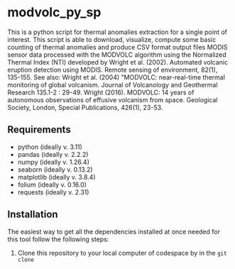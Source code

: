 # modvolc_py_sp
This is a python script for thermal anomalies extraction for a single point of interest.
This script is able to download, visualize, compute some basic counting of thermal anomalies and produce CSV format output files MODIS sensor data processed with the MODVOLC algorithm using the Normalized Thermal
Index (NTI) developed by Wright et al. (2002). Automated volcanic eruption detection using MODIS. Remote sensing of environment, 82(1), 135-155. 
See also: Wright et al. (2004) "MODVOLC: near-real-time thermal monitoring of global volcanism. Journal of Volcanology and Geothermal Research 135.1-2 : 29-49.
Wright (2016). MODVOLC: 14 years of autonomous observations of effusive volcanism from space. Geological Society, London, Special Publications, 426(1), 23-53.
## Requirements
* python (ideally v. 3.11)
* pandas (ideally v. 2.2.2)
* numpy (ideally v. 1.26.4)
* seaborn (ideally v. 0.13.2)
* matplotlib (ideally v. 3.8.4)
* folium (ideally v. 0.16.0)
* requests (ideally v. 2.31)
## Installation
The easiest way to get all the dependencies installed at once needed for this tool follow the following steps:
1. Clone this repository to your local computer of codespace by in the ```git clone``` 
